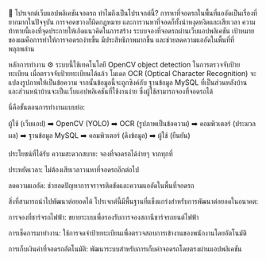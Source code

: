 🚗 โปรเจกต์เว็บแอปพลิเคชันจอดรถ
ทำไมถึงเป็นโปรเจกต์นี้?
การหาที่จอดรถในพื้นที่แออัดเป็นเรื่องที่ยากมากในปัจจุบัน การจอดขวางก็ผิดกฎหมาย และการวนหาที่จอดก็ทั้งน่าหงุดหงิดและเสียเวลา ความท้าทายนี้เองที่จุดประกายให้เกิดแนวคิดในการสร้าง ระบบจองที่จอดรถผ่านเว็บแอปพลิเคชัน เป้าหมายของผมคือการทำให้การจอดรถง่ายขึ้น มีประสิทธิภาพมากขึ้น และช่วยลดความแออัดในพื้นที่ที่พลุกพล่าน

หลักการทำงาน ⚙️
ระบบนี้ใช้เทคโนโลยี OpenCV object detection ในการตรวจจับป้ายทะเบียน เมื่อตรวจจับป้ายทะเบียนได้แล้ว โมเดล OCR (Optical Character Recognition) จะแปลงรูปภาพให้เป็นข้อความ จากนั้นข้อมูลนี้จะถูกซิงค์กับ ฐานข้อมูล MySQL ที่เป็นส่วนหลังบ้าน และส่วนหน้าบ้านจะเป็นเว็บแอปพลิเคชันที่ใช้งานง่าย ซึ่งผู้ใช้สามารถจองที่จอดรถได้

นี่คือขั้นตอนการทำงานแบบย่อ:

ผู้ใช้ (เว็บแอป) ➡️ OpenCV (YOLO) ➡️ OCR (รูปภาพเป็นข้อความ) ➡️ คอมพิวเตอร์ (ประมวลผล) ➡️ ฐานข้อมูล MySQL ➡️ คอมพิวเตอร์ (ดึงข้อมูล) ➡️ ผู้ใช้ (ยืนยัน)

ประโยชน์ที่ได้รับ
ความสะดวกสบาย: จองที่จอดรถได้ง่ายๆ จากทุกที่

ประหยัดเวลา: ไม่ต้องเสียเวลาวนหาที่จอดรถอีกต่อไป

ลดความแออัด: ช่วยลดปัญหาการจราจรติดขัดและความแออัดในพื้นที่จอดรถ

สิ่งที่สามารถนำไปพัฒนาต่อยอดได้
โปรเจกต์นี้มีพื้นฐานที่แข็งแกร่งสำหรับการพัฒนาต่อยอดในอนาคต:

การจองที่ชาร์จรถไฟฟ้า: ขยายระบบเพื่อรองรับการจองสถานีชาร์จรถยนต์ไฟฟ้า

การเช็คการมาทำงาน: ใช้การจดจำป้ายทะเบียนเพื่อตรวจสอบการเข้างานของพนักงานโดยอัตโนมัติ

การเก็บเงินค่าที่จอดรถอัตโนมัติ: พัฒนาระบบสำหรับการเก็บค่าจอดรถโดยตรงผ่านแอปพลิเคชัน

